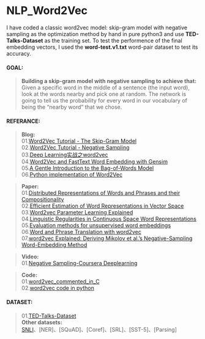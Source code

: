 # NLP_Word2Vec
I have coded a classic word2vec model: skip-gram model with negative sampling as the optimization method by hand in pure python3 and use **TED-Talks-Dataset** as the training set. To test the performence of the final embedding vectors, I used the **word-test.v1.txt** word-pair dataset to test its accuracy.  
#### GOAL:
> **Building a skip-gram model with negative sampling to achieve that:**  
Given a specific word in the middle of a sentence (the input word), look at the words nearby and pick one at random. The network is going to tell us the probability for every word in our vocabulary of being the “nearby word” that we chose.  

#### REFERANCE:
> **Blog:**  
01.[Word2Vec Tutorial - The Skip-Gram Model](http://mccormickml.com/2016/04/19/word2vec-tutorial-the-skip-gram-model/)  
02.[Word2Vec Tutorial - Negative Sampling](http://mccormickml.com/2017/01/11/word2vec-tutorial-part-2-negative-sampling/)  
03.[Deep Learning实战之word2vec](https://kexue.fm/usr/uploads/2017/04/146269300.pdf)  
04.[Word2Vec and FastText Word Embedding with Gensim](https://towardsdatascience.com/word-embedding-with-word2vec-and-fasttext-a209c1d3e12c)  
05.[A Gentle Introduction to the Bag-of-Words Model](https://machinelearningmastery.com/gentle-introduction-bag-words-model/)  
06.[Python implementation of Word2Vec](http://www.claudiobellei.com/2018/01/07/backprop-word2vec-python/)  

> **Paper:**  
01.[Distributed Representations of Words and Phrases and their Compositionality](http://papers.nips.cc/paper/5021-distributed-representations-of-words-and-phrases-and-their-compositionality.pdf)  
02.[Efficient Estimation of Word Representations in Vector Space](http://arxiv.org/pdf/1301.3781.pdf)  
03.[Word2vec Parameter Learning Explained](https://arxiv.org/pdf/1411.2738.pdf)  
04.[Linguistic Regularities in Continuous Space Word Representations](https://www.microsoft.com/en-us/research/wp-content/uploads/2016/02/rvecs.pdf)  
05.[Evaluation methods for unsupervised word embeddings](http://www.aclweb.org/anthology/D15-1036)  
06.[Word and Phrase Translation with word2vec](https://arxiv.org/pdf/1705.03127.pdf)  
07.[word2vec Explained: Deriving Mikolov et al.’s Negative-Sampling Word-Embedding Method](https://arxiv.org/pdf/1402.3722.pdf)  

> **Video:**  
01.[Negative Sampling-Coursera Deeplearning](https://www.coursera.org/lecture/nlp-sequence-models/negative-sampling-Iwx0e)  

> **Code:**  
01.[word2vec_commented_in_C](https://github.com/chrisjmccormick/word2vec_commented)  
02.[word2vec code in python](https://radimrehurek.com/gensim/models/word2vec.html)

#### DATASET:
> 01.[TED-Talks-Dataset](https://wit3.fbk.eu/)  
**Other datasets:**  
[SNLI](https://nlp.stanford.edu/projects/snli/)、[NER]、[SQuAD]、[Coref]、[SRL]、[SST-5]、[Parsing]
